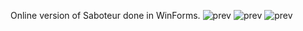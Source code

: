 Online version of Saboteur done in WinForms.
![prev](https://firebasestorage.googleapis.com/v0/b/imaginerobots-3c377.appspot.com/o/Saboteur1.PNG?alt=media&token=b49a6d03-8c45-4cf5-93a4-2e49343bb19a)
![prev](https://firebasestorage.googleapis.com/v0/b/imaginerobots-3c377.appspot.com/o/Saboteur2.PNG?alt=media&token=1dea851d-df2f-40c1-964e-a7272e6aa0f2)
![prev](https://firebasestorage.googleapis.com/v0/b/imaginerobots-3c377.appspot.com/o/Saboteur4.PNG?alt=media&token=a31d6464-26e0-42d7-8ed1-74738c6bf94c)
